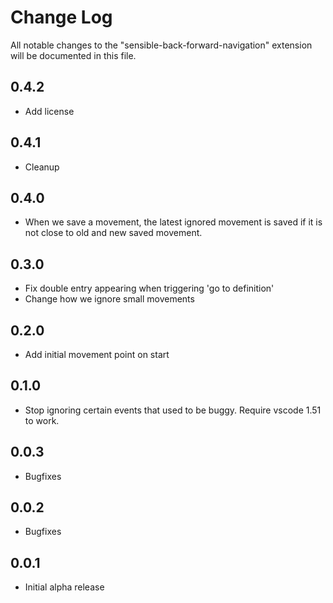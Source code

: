 # Change Log

All notable changes to the "sensible-back-forward-navigation" extension will be documented in this file.

## 0.4.2

- Add license

## 0.4.1

- Cleanup

## 0.4.0

- When we save a movement, the latest ignored movement is saved if it is not close to old and new saved movement.

## 0.3.0

- Fix double entry appearing when triggering 'go to definition'
- Change how we ignore small movements

## 0.2.0

- Add initial movement point on start

## 0.1.0

- Stop ignoring certain events that used to be buggy. Require vscode 1.51 to work.

## 0.0.3

- Bugfixes

## 0.0.2

- Bugfixes

## 0.0.1

- Initial alpha release
